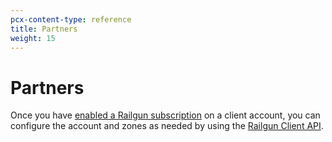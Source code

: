```yaml
---
pcx-content-type: reference
title: Partners
weight: 15
---
```


# Partners

Once you have [enabled a Railgun subscription](/tenant/get-started/enabling-services/) on a client account, you can configure the account and zones as needed by using the [Railgun Client API](/railgun/user-guide/client-api/).